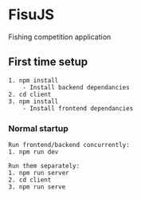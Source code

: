 # FisuJS

Fishing competition application

## First time setup

```
1. npm install
    - Install backend dependancies
2. cd client
3. npm install
    - Install frontend dependancies
```

### Normal startup

```
Run frontend/backend concurrently:
1. npm run dev

Run them separately:
1. npm run server
2. cd client
3. npm run serve

```
